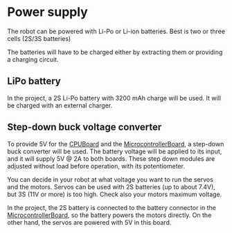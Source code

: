 # Power supply

The robot can be powered with Li-Po or Li-ion batteries. Best is two or three cells (2S/3S batteries)

The batteries will have to be charged either by extracting them or providing a charging circuit.

## LiPo battery

In the project, a 2S Li-Po battery with 3200 mAh charge will be used. It will be charged with an external charger.

## Step-down buck voltage converter

To provide 5V for the [CPUBoard](3_CPUBoard.md) and the [MicrocontrollerBoard](2_MicrocontrollerBoard.md), a step-down buck converter will be used. The battery voltage will be applied to its input, and it will supply 5V @ 2A to both boards. These step down modules are adjusted without load before operation, with its potentiometer.

You can decide in your robot at what voltage you want to run the servos and the motors. Servos can be used with 2S batteries (up to about 7.4V), but 3S (11V or more) is too high. Check also your motors maximum voltage.

In the project, the 2S battery is connected to the battery connector in the [MicrocontrollerBoard](2_MicrocontrollerBoard.md), so the battery powers the motors directly. On the other hand, the servos are powered with 5V in this board.
